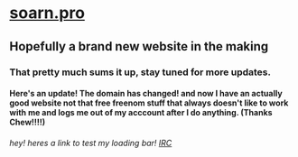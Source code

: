# [soarn.pro](soarn.pro)

## Hopefully a brand new website in the making

### That pretty much sums it up, stay tuned for more updates.

#### Here's an update! The domain has changed! and now I have an actually good website not that free freenom stuff that always doesn't like to work with me and logs me out of my acccount after I do anything.  (Thanks Chew!!!!)

###### hey! heres a link to test my loading bar! [IRC](soarn.pro/IRC)
